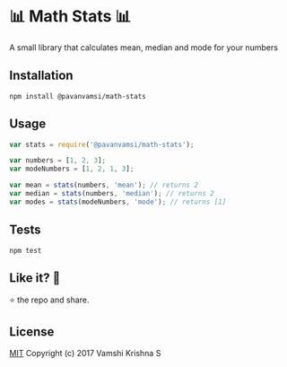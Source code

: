 :bar_chart: Math Stats :bar_chart:
=========

A small library that calculates mean, median and mode for your numbers

## Installation

  `npm install @pavanvamsi/math-stats`

## Usage

```javascript
var stats = require('@pavanvamsi/math-stats');

var numbers = [1, 2, 3];
var modeNumbers = [1, 2, 1, 3];

var mean = stats(numbers, 'mean'); // returns 2
var median = stats(numbers, 'median'); // returns 2
var modes = stats(modeNumbers, 'mode'); // returns [1]
```

## Tests


`npm test`

## Like it? :see_no_evil:

:star: the repo and share.

## License

[MIT](https://github.com/pavanvamsi3/math-stats/blob/master/LICENSE) Copyright (c) 2017 Vamshi Krishna S

